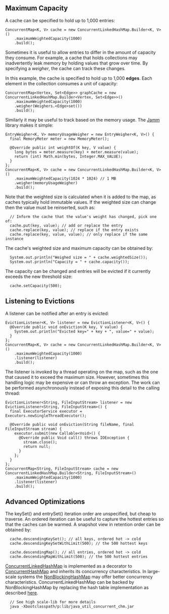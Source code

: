 ## Maximum Capacity ##

A cache can be specified to hold up to 1,000 entries:

```
ConcurrentMap<K, V> cache = new ConcurrentLinkedHashMap.Builder<K, V>()
    .maximumWeightedCapacity(1000)
    .build();
```

Sometimes it is useful to allow entries to differ in the amount of capacity they consume. For example, a cache that holds collections may inadvertently leak memory by holding values that grow over time. By specifying a _weigher_, the cache can track these changes.

In this example, the cache is specified to hold up to 1,000 **edges**. Each element in the collection consumes a unit of capacity:
```
ConcurrentMap<Vertex, Set<Edge>> graphCache = new ConcurrentLinkedHashMap.Builder<Vertex, Set<Edge>>()
    .maximumWeightedCapacity(1000)
    .weigher(Weighers.<Edge>set())
    .build();
```

Similarly it may be useful to track based on the memory usage. The [Jamm](https://github.com/jbellis/jamm) library makes it simple:

```
EntryWeigher<K, V> memoryUsageWeigher = new EntryWeigher<K, V>() {
  final MemoryMeter meter = new MemoryMeter();

  @Override public int weightOf(K key, V value) {
    long bytes = meter.measure(key) + meter.measure(value);
    return (int) Math.min(bytes, Integer.MAX_VALUE);
  }
};
ConcurrentMap<K, V> cache = new ConcurrentLinkedHashMap.Builder<K, V>()
    .maximumWeightedCapacity(1024 * 1024) // 1 MB
    .weigher(memoryUsageWeigher)
    .build();
```

Note that the weighted size is calculated when it is added to the map, as caches typically hold immutable values. If the weighted size can change then the value must be reinserted, such as:

```
  // Inform the cache that the value's weight has changed, pick one of:
  cache.put(key, value); // add or replace the entry
  cache.replace(key, value); // replace if the entry exists
  cache.replace(key, value, value); // only replace if the same instance
```

The cache's weighted size and maximum capacity can be obtained by:

```
  System.out.println("Weighed size = " + cache.weightedSize());
  System.out.println("Capacity = " + cache.capacity());
```

The capacity can be changed and entries will be evicted if it currently exceeds the new threshold size:

```
  cache.setCapacity(500);
```

## Listening to Evictions ##

A listener can be notified after an entry is evicted:

```
EvictionListener<K, V> listener = new EvictionListener<K, V>() {
  @Override public void onEviction(K key, V value) {
    System.out.println("Evicted key=" + key + ", value=" + value);
  }
};
ConcurrentMap<K, V> cache = new ConcurrentLinkedHashMap.Builder<K, V>()
    .maximumWeightedCapacity(1000)
    .listener(listener)
    .build();
```

The listener is invoked by a thread operating on the map, such as the one that caused it to exceed the maximum size. However, sometimes this handling logic may be expensive or can throw an exception. The work can be performed asynchronously instead of exposing this detail to the calling thread:

```
EvictionListener<String, FileInputStream> listener = new EvictionListener<String, FileInputStream>() {
  final ExecutorService executor = Executors.newSingleThreadExecutor();

  @Override public void onEviction(String fileName, final FileInputStream stream) {
    executor.submit(new Callable<Void>() {
      @Override public Void call() throws IOException {
        stream.close();
        return null;
      }
    };
  }
};
ConcurrentMap<String, FileInputStream> cache = new ConcurrentLinkedHashMap.Builder<String, FileInputStream>()
    .maximumWeightedCapacity(1000)
    .listener(listener)
    .build();
```

## Advanced Optimizations ##
The keySet() and entrySet() iteration order are unspecified, but cheap to traverse. An ordered iteration can be useful to capture the hottest entries so that the caches can be warmed. A snapshot view in retention order can be obtained by:

```
  cache.descendingKeySet(); // all keys, ordered hot -> cold
  cache.descendingKeySetWithLimit(500); // the 500 hottest keys

  cache.descendingMap(); // all entries, ordered hot -> cold
  cache.descendingMapWithLimit(500); // the 500 hottest entries
```

[ConcurrentLinkedHashMap](http://concurrentlinkedhashmap.googlecode.com/svn/wiki/release-1.2-LRU/com/googlecode/concurrentlinkedhashmap/ConcurrentLinkedHashMap.html) is implemented as a decorator to [ConcurrentHashMap](http://java.sun.com/javase/6/docs/api/java/util/concurrent/ConcurrentHashMap.html) and inherits its concurrency characteristics. In large-scale systems the [NonBlockingHashMap](http://sourceforge.net/projects/high-scale-lib) may offer better concurrency characteristics. ConcurrentLinkedHashMap can be backed by NonBlockingHashMap by replacing the hash table implementation as described [here](http://high-scale-lib.cvs.sourceforge.net/viewvc/high-scale-lib/high-scale-lib/README).

```
  // See high scale-lib for more details
  java -Xbootclasspath/p:lib/java_util_concurrent_chm.jar
```